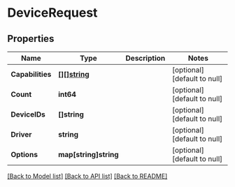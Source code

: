 # DeviceRequest

## Properties
Name | Type | Description | Notes
------------ | ------------- | ------------- | -------------
**Capabilities** | [**[][]string**](array.md) |  | [optional] [default to null]
**Count** | **int64** |  | [optional] [default to null]
**DeviceIDs** | **[]string** |  | [optional] [default to null]
**Driver** | **string** |  | [optional] [default to null]
**Options** | **map[string]string** |  | [optional] [default to null]

[[Back to Model list]](../README.md#documentation-for-models) [[Back to API list]](../README.md#documentation-for-api-endpoints) [[Back to README]](../README.md)


